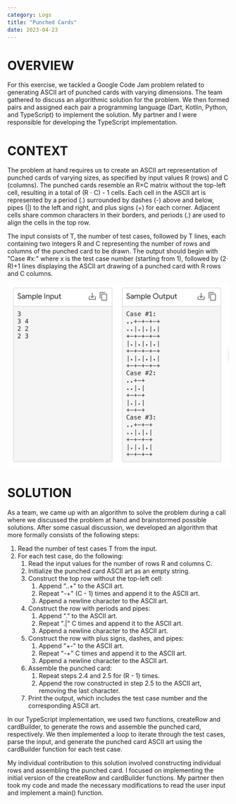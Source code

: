 ```yaml
---
category: Logs 
title: "Punched Cards"
date: 2023-04-23
---
```


# OVERVIEW

For this exercise, we tackled a Google Code Jam problem related to generating ASCII art of punched cards with varying dimensions. The team gathered to discuss an algorithmic solution for the problem. We then formed pairs and assigned each pair a programming language (Dart, Kotlin, Python, and TypeScript) to implement the solution. My partner and I were responsible for developing the TypeScript implementation.

# CONTEXT

The problem at hand requires us to create an ASCII art representation of punched cards of varying sizes, as specified by input values R (rows) and C (columns). The punched cards resemble an R×C matrix without the top-left cell, resulting in a total of (R ⋅ C) - 1 cells. Each cell in the ASCII art is represented by a period (.) surrounded by dashes (-) above and below, pipes (\|) to the left and right, and plus signs (+) for each corner. Adjacent cells share common characters in their borders, and periods (.) are used to align the cells in the top row.

The input consists of T, the number of test cases, followed by T lines, each containing two integers R and C representing the number of rows and columns of the punched card to be drawn. The output should begin with "Case #x:" where x is the test case number (starting from 1), followed by (2⋅ R)+1 lines displaying the ASCII art drawing of a punched card with R rows and C columns.

![](../docs/assets/punched-cards-io.png)

# SOLUTION

As a team, we came up with an algorithm to solve the problem during a call where we discussed the problem at hand and brainstormed possible solutions. After some casual discussion, we developed an algorithm that more formally consists of the following steps:

1. Read the number of test cases T from the input.
2. For each test case, do the following:
    1. Read the input values for the number of rows R and columns C.
    2. Initialize the punched card ASCII art as an empty string.
    3. Construct the top row without the top-left cell:
        1. Append "..+" to the ASCII art.
        2. Repeat "-+" (C - 1) times and append it to the ASCII art.
        3. Append a newline character to the ASCII art.
    4. Construct the row with periods and pipes:
        1. Append "." to the ASCII art.
        2. Repeat ".\|" C times and append it to the ASCII art.
        3. Append a newline character to the ASCII art.
    5. Construct the row with plus signs, dashes, and pipes:
        1. Append "+-" to the ASCII art.
        2. Repeat "-+" C times and append it to the ASCII art.
        3. Append a newline character to the ASCII art.
    6. Assemble the punched card:
        1. Repeat steps 2.4 and 2.5 for (R - 1) times.
        2. Append the row constructed in step 2.5 to the ASCII art, removing the last character.
    7. Print the output, which includes the test case number and the corresponding ASCII art.

In our TypeScript implementation, we used two functions, createRow and cardBuilder, to generate the rows and assemble the punched card, respectively. We then implemented a loop to iterate through the test cases, parse the input, and generate the punched card ASCII art using the cardBuilder function for each test case.

My individual contribution to this solution involved constructing individual rows and assembling the punched card. I focused on implementing the initial version of the createRow and cardBuilder functions. My partner then took my code and made the necessary modifications to read the user input and implement a main() function.
